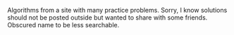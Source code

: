 Algorithms from a site with many practice problems. Sorry, I know solutions should not be posted outside but wanted to share with some friends. Obscured name to be less searchable. 
